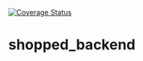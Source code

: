 [![Coverage Status](https://coveralls.io/repos/github/tarekul/shopped_backend/badge.svg?branch=master)](https://coveralls.io/github/tarekul/shopped_backend?branch=master)
# shopped_backend
